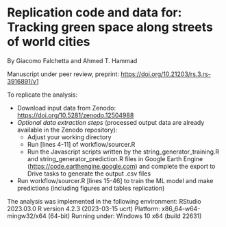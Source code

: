 # Replication code and data for: Tracking green space along streets of world cities

By Giacomo Falchetta and Ahmed T. Hammad 

Manuscript under peer review, preprint: https://doi.org/10.21203/rs.3.rs-3916891/v1

To replicate the analysis:

- Download input data from Zenodo: https://doi.org/10.5281/zenodo.12504988
- *Optional data extraction steps* (processed output data are already available in the Zenodo repository):
     - Adjust your working directory
     - Run [lines 4-11] of workflow/sourcer.R
     - Run the Javascript scripts written by the string_generator_training.R and string_generator_prediction.R files in Google Earth Engine (https://code.earthengine.google.com) and complete the export to Drive tasks to generate the output .csv files
- Run workflow/sourcer.R [lines 15-46] to train the ML model and make predictions (including figures and tables replication)

The analysis was implemented in the following environment:
RStudio 2023.03.0
R version 4.2.3 (2023-03-15 ucrt)
Platform: x86_64-w64-mingw32/x64 (64-bit)
Running under: Windows 10 x64 (build 22631)
